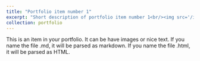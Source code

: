 ```yaml
---
title: "Portfolio item number 1"
excerpt: "Short description of portfolio item number 1<br/><img src='/images/500x300.png' width='100' height='100'>"
collection: portfolio
---
```


This is an item in your portfolio. It can be have images or nice text. If you name the file .md, it will be parsed as markdown. If you name the file .html, it will be parsed as HTML. 
